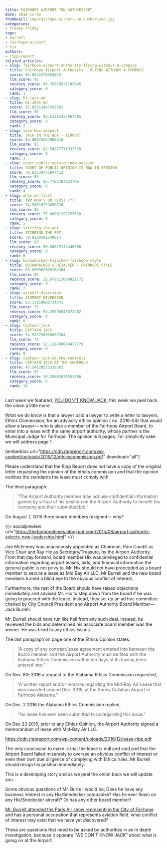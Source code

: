 ```yaml
---
title: FAIRHOPE AIRPORT “UN_AUTHORIZED”
date: 2016-12-02
thumbnail: img/fairhope-airport-un_authorized.jpg
categories:
- freaky-friday
tags:
- burrell
- fairhope-airport
- hix
authors:
- ripp-report
related_articles:
- slug: fairhope-airport-authority-flying-without-a-compass
  title: Fairhope Airport Authority - FLYING WITHOUT A COMPASS
  score: 85.8531570503679
  llm_score: 95
  recency_score: 96.76578525183945
  category_score: 0
  rank: 1
- slug: hi-jack-ed
  title: Hi-JACK-ed
  score: 85.02312487593501
  llm_score: 95
  recency_score: 92.61562437967505
  category_score: 0
  rank: 2
- slug: jack-box-airport
  title: JACK IN THE BOX - AIRPORT
  score: 83.00975554986516
  llm_score: 95
  recency_score: 82.54877774932578
  category_score: 0
  rank: 3
- slug: court-public-opinion-now-session
  title: COURT OF PUBLIC OPINION IS NOW IN SESSION
  score: 76.65530775847412
  llm_score: 85
  recency_score: 85.7765387923706
  category_score: 0
  rank: 4
- slug: whos-on-first
  title: ??? WHO’S ON FIRST ???
  score: 74.50016259450726
  llm_score: 85
  recency_score: 75.00081297253628
  category_score: 0
  rank: 5
- slug: stirring-the-pot
  title: STIRRING THE POT
  score: 70.8120582648814
  llm_score: 85
  recency_score: 56.56029132440696
  category_score: 0
  rank: 6
- slug: bushwhacked-hijacked-fairhope-style
  title: BUSHWHACKED & HIJACKED - FAIRHOPE STYLE
  score: 63.895862600164364
  llm_score: 85
  recency_score: 21.979313000821772
  category_score: 0
  rank: 7
- slug: airport-diversion
  title: AIRPORT DIVERSION
  score: 63.17959608734641
  llm_score: 75
  recency_score: 53.39798043673202
  category_score: 0
  rank: 8
- slug: captain-jack
  title: CAPTAIN JACK
  score: 54.925756009887564
  llm_score: 75
  recency_score: 12.128780049437779
  category_score: 0
  rank: 9
- slug: captain-jack-at-the-controls
  title: CAPTAIN JACK AT THE CONTROLS
  score: 47.54120535310382
  llm_score: 65
  recency_score: 10.20602676551906
  category_score: 0
  rank: 10
---
```

Last week we featured, [YOU DON'T KNOW JACK](https://rippreport.com/you-dont-know-jack/), this week we peel back the onion a little more.

What we do know is that a lawyer paid a lawyer to write a letter to lawyers, Ethics Commission, for an advisory ethics opinion { no. 2016-04} that would allow a lawyer— who is also a member of the Fairhope Airport Board, to enter into a lease with the same airport authority, whose partner is the Municipal Judge for Fairhope. The opinion is 6 pages. For simplicity sake we will address page 1.

\[embeddoc url="https://cdn.rippreport.com/wp-content/uploads/2016/12/ethicscommission.pdf" download="all"\]

Please understand that the Ripp Report does not have a copy of the original letter requesting the opinion of the ethics commission and that the opinion outlines the standards the lease must comply with.

The third paragraph:

> “The Airport Authority member may not use confidential information gained by virtual of his position on the Airport Authority to benefit his company and their submitted bid.”

On August 7, 2015 three board members resigned— why?

{{< socialpreview url="https://thefairhopetimes.blogspot.com/2015/08/airport-authority-selects-new-leadership.html" >}}

Joe McEnerey was unanimously appointed as Chairman, Pam Caudill as Vice Chair and Ray Hix as Secretary/Treasure, by the Airport Authority. From that day forward, board member Hix was privileged to confidential information regarding airport leases, bids, and financial information the general public is not privy to. Mr. Hix should not have proceeded as a board member to secure a lease as Mid Bay Air LLC. Mr Burrell and the new board members turned a blind eye to the obvious conflict of interest.

Furthermore, the rest of the Board should have raised objections immediately and advised Mr. Hix to step down from the board if he was going to proceed with the lease. Instead, they set up an ad hoc committee chaired by City Council President and Airport Authority Board Member— Jack Burrell.

Mr. Burrell should have run like hell from any such deal. Instead, he reviewed the bids and determined his associate board member was the winner. He was blind to any ethics issues.

The last paragraph on page one of the Ethics Opinion states:

> “A copy of any contract/lease agreement entered into between the Board member and the Airport Authority must be filed with the Alabama Ethics Commission within ten days of its having been entered into.”

On Nov. 8th 2016 a request to the Alabama Ethics Commission requested,

> “A written report and/or remarks regarding the Mid-Bay Air Lease that was awarded around Dec. 2015, at the Sonny Callahan Airport in Fairhope Alabama.”

On Dec. 2 2016 the Alabama Ethics Commission replied,

> “No lease has ever been submitted to us regarding this issue."

On Dec 23 2015, prior to any Ethics Opinion, the Airport Authority signed a memorandum of lease with Mid-Bay Air LLC.

https://cdn.rippreport.com/wp-content/uploads/2016/12/lease-ripp.pdf

The only conclusion to make is that the lease is null and void and that the Airport Board failed miserably to oversee an obvious conflict of interest or even their own due diligence of complying with Ethics rules. Mr Burrell should resign his position immediately.

This is a developing story and as we peel the onion back we will update you.

Some obvious questions of Mr. Burrell would be; Does he have any business interest in any Hix/Snedecker companies? Has he ever flown on any Hix/Snedecker aircraft? Or has any other board member?

[Mr. Burrell attended the Paris Air show representing the City of Fairhope](https://thefairhopetimes.blogspot.com/2015/06/team-baldwin-attends-paris-air-show.html) and has a personal occupation that represents aviation field; what conflict of interest may exist that we have yet discovered?

These are questions that need to be asked by authorities in an in depth investigation, because it appears “WE DON’T KNOW JACK” about what is going on at the Airport.
